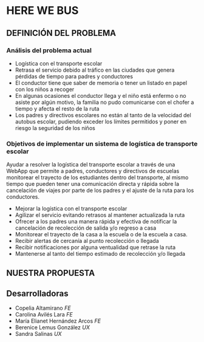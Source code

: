 # HERE WE BUS 

## DEFINICIÓN DEL PROBLEMA

### Análisis del problema actual
* Logística con el transporte escolar
* Retrasa el servicio debido al tráfico en las ciudades que genera pérdidas de tiempo para padres y conductores
* El conductor tiene que saber de memoria o tener un listado en papel con los niños a recoger
* En algunas ocasiones el conductor llega y el niño está enfermo o no asiste por algún motivo, la familia no pudo comunicarse con el chofer a tiempo y afecta el resto de la ruta
* Los padres y directivos escolares no están al tanto de la velocidad del autobus escolar, pudiendo exceder los límites permitidos y poner en riesgo la seguridad de los niños

### Objetivos de implementar un sistema de logística de transporte escolar

Ayudar a resolver la logística del transporte escolar a través de una WebApp que permite a padres, conductores y directivos de escuelas monitorear el trayecto de los estudiantes dentro del transporte, al mismo tiempo que pueden tener una comunicación directa y rápida sobre la cancelación de viajes por parte de los padres y el ajuste de la ruta para los conductores.


* Mejorar la logística con el transporte escolar
* Agilizar el servicio evitando retrasos al mantener actualizada la ruta
* Ofrecer a los padres una manera rápida y efectiva de notificar la cancelación de recolección de salida  y/o regreso a casa
* Monitorear el trayecto de la casa a la escuela o de la escuela a casa.
* Recibir alertas de cercanía al punto recolección o llegada
* Recibir notificaciones por alguna ventualidad que retrase la ruta
* Mantenerse al tanto del tiempo estimado de recolección y/o llegada  

## NUESTRA PROPUESTA 


## Desarrolladoras
* Copelia Altamirano *FE*
* Carolina Avilés Lara *FE*
* María Elianet Hernández Arcos *FE*
* Berenice Lemus González *UX*
* Sandra Salinas *UX*